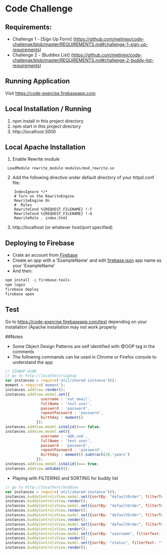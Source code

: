 # Code Challenge

## Requirements:

- Challenge 1 - [Sign Up Form] (https://github.com/metinex/code-challenge/blob/master/REQUIREMENTS.md#challenge-1-sign-up-requirements)
- Challenge 2 - [Buddies List] (https://github.com/metinex/code-challenge/blob/master/REQUIREMENTS.md#challenge-2-buddy-list-requirements)

## Running Application
Visit https://code-exercise.firebaseapp.com

## Local Installation / Running

1. npm install in this project directory
2. npm start in this project directory
3. http://localhost:3000


## Local Apache Installation
1. Enable Rewrite module
```
 LoadModule rewrite_module modules/mod_rewrite.so
```
2. Add the following directive under default <Directory> directory of your httpd.conf file:
```
	IndexIgnore */*
	# Turn on the RewriteEngine
	RewriteEngine On
	#  Rules
	RewriteCond %{REQUEST_FILENAME} !-f
	RewriteCond %{REQUEST_FILENAME} !-d
	RewriteRule . index.html
```
3. http://localhost (or whatever host/port specified)

## Deploying to Firebase
- Crate an account from [Firebase](https://www.firebase.com)
- Create an app with a 'ExampleName' and edit [firebase.json](./firebase.json) app name as your 'ExampleName'
- And then:
```bash
npm install -g firebase-tools
npm login
firebase deploy
firebase open
```

## Test
Go to https://code-exercise.firebaseapp.com/test depending on your installation (Apache installation may not work properly

##Notes
- Some Object Design Patterns are self identified with @OOP tag in the comments
- The following commands can be used in Chrome or Firefox console to understand the app
```javascript
// SIGNUP USER
// go to http://localhost/signup
var instances = require('util/shared-instance')();
moment = require('moment');
instances.addView.render();
instances.addView.model.set({
                username : 'not_email',
                fullName : 'test user',
                password : 'password',
                repeatPassword : 'password',
                birthday : moment()
              });
instances.addView.model.isValid()=== false;
instances.addView.model.set({
                username : 'a@b.com',
                fullName : 'test user',
                password : 'password',
                repeatPassword : 'password',
                birthday : moment().subtract(20,'years')
              });
instances.addView.model.isValid()=== true;              
instances.addView.onSubmit();
```
- Playing with FILTERING and SORTING for buddy list
```javascript
// go to http://localhost/buddies
var instances = require('util/shared-instance')();
instances.buddyControlsView.model.set({sortBy: "defaultOrder", filterText: "am", filterPriority: false});
instances.buddyControlsView.render();
instances.buddyControlsView.model.set({sortBy: "defaultOrder", filterText: "am", filterPriority: true});
instances.buddyControlsView.render();
instances.buddyControlsView.model.set({sortBy: "defaultOrder", filterText: "am", filterPriority: false});
instances.buddyControlsView.render();
instances.buddyControlsView.model.set({sortBy: "defaultOrder", filterText: "", filterPriority: false});
instances.buddyControlsView.render();
instances.buddyControlsView.model.set({sortBy: "username", filterText: "", filterPriority: false});
instances.buddyControlsView.render();
instances.buddyControlsView.model.set({sortBy: "status", filterText: "", filterPriority: false});
instances.buddyControlsView.render();
```
